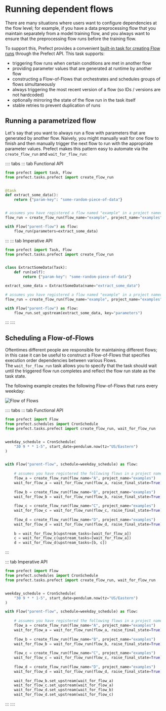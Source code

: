 # Running dependent flows

There are many situations where users want to configure dependencies at the flow level; for example,
if you have a data preprocessing flow that you maintain separately from a model training flow, and you 
always want to ensure that the preprocessing flow runs before the training flow.

To support this, Prefect provides a convenient [built-in task for creating Flow runs](/api/latest/tasks/prefect.html#create-flow-run)
through the Prefect API.  This task supports:
- triggering flow runs when certain conditions are met in another flow
- providing parameter values that are generated at runtime by another flow
- constructing a Flow-of-Flows that orchestrates and schedules groups of flows simultaneously
- always triggering the most recent version of a flow (so IDs / versions are not hardcoded)
- optionally mirroring the state of the flow run in the task itself
- stable retries to prevent duplication of runs

## Running a parametrized flow

Let's say that you want to always run a flow with parameters that are generated by another flow. 
Naively, you might manually wait for one flow to finish and then manually trigger the next flow to run
with the appropriate parameter values.  Prefect makes this pattern easy to automate via the `create_flow_run`
and `wait_for_flow_run`:


:::: tabs
::: tab Functional API
```python
from prefect import task, Flow
from prefect.tasks.prefect import create_flow_run


@task
def extract_some_data():
    return {"param-key": "some-random-piece-of-data"}


# assumes you have registered a flow named "example" in a project named "examples"
flow_run = create_flow_run(flow_name="example", project_name="examples")

with Flow("parent-flow") as flow:
    flow_run(parameters=extract_some_data)
```
:::
::: tab Imperative API
```python
from prefect import Task, Flow
from prefect.tasks.prefect import create_flow_run


class ExtractSomeData(Task):
    def run(self):
        return {"param-key": "some-random-piece-of-data"}

extract_some_data = ExtractSomeData(name="extract_some_data")

# assumes you have registered a flow named "example" in a project named "examples"
flow_run = create_flow_run(flow_name="example", project_name="examples")

with Flow("parent-flow") as flow:
    flow_run.set_upstream(extract_some_data, key="parameters")
```
:::
::::

## Scheduling a Flow-of-Flows

Oftentimes different people are responsible for maintaining different flows; in this case it can be useful
to construct a Flow-of-Flows that specifies execution order dependencies between various Flows.  
The `wait_for_flow_run` task allows you to specify that the task should wait until the triggered flow run completes
and reflect the flow run state as the task state.

The following example creates the following Flow-of-Flows that runs every weekday:

![Flow of Flows](/idioms/flow-of-flows.png)

:::: tabs
::: tab Functional API
```python
from prefect import Flow
from prefect.schedules import CronSchedule
from prefect.tasks.prefect import create_flow_run, wait_for_flow_run


weekday_schedule = CronSchedule(
    "30 9 * * 1-5", start_date=pendulum.now(tz="US/Eastern")
)


with Flow("parent-flow", schedule=weekday_schedule) as flow:
    
    # assumes you have registered the following flows in a project named "examples"
    flow_a = create_flow_run(flow_name="A", project_name="examples")
    wait_for_flow_a = wait_for_flow_run(flow_a, raise_final_state=True)
    
    flow_b = create_flow_run(flow_name="B", project_name="examples")
    wait_for_flow_b = wait_for_flow_run(flow_b, raise_final_state=True)
    
    flow_c = create_flow_run(flow_name="C", project_name="examples")
    wait_for_flow_c = wait_for_flow_run(flow_c, raise_final_state=True)
    
    flow_d = create_flow_run(flow_name="D", project_name="examples")
    wait_for_flow_d = wait_for_flow_run(flow_d, raise_final_state=True)
    
    b = wait_for_flow_b(upstream_tasks=[wait_for_flow_a])
    c = wait_for_flow_c(upstream_tasks=[wait_for_flow_a])
    d = wait_for_flow_d(upstream_tasks=[b, c])
```
:::

::: tab Imperative API
```python
from prefect import Flow
from prefect.schedules import CronSchedule
from prefect.tasks.prefect import create_flow_run, wait_for_flow_run


weekday_schedule = CronSchedule(
    "30 9 * * 1-5", start_date=pendulum.now(tz="US/Eastern")
)

with Flow("parent-flow", schedule=weekday_schedule) as flow:
    
    # assumes you have registered the following flows in a project named "examples"
    flow_a = create_flow_run(flow_name="A", project_name="examples") 
    wait_for_flow_a = wait_for_flow_run(flow_a, raise_final_state=True)
    
    flow_b = create_flow_run(flow_name="B", project_name="examples")
    wait_for_flow_b = wait_for_flow_run(flow_b, raise_final_state=True)
    
    flow_c = create_flow_run(flow_name="C", project_name="examples")
    wait_for_flow_c = wait_for_flow_run(flow_c, raise_final_state=True)
    
    flow_d = create_flow_run(flow_name="D", project_name="examples")
    wait_for_flow_d = wait_for_flow_run(flow_d, raise_final_state=True)
    
    wait_for_flow_b.set_upstream(wait_for_flow_a)
    wait_for_flow_c.set_upstream(wait_for_flow_a)
    wait_for_flow_d.set_upstream(wait_for_flow_b)
    wait_for_flow_d.set_upstream(wait_for_flow_c)
```
:::
::::
